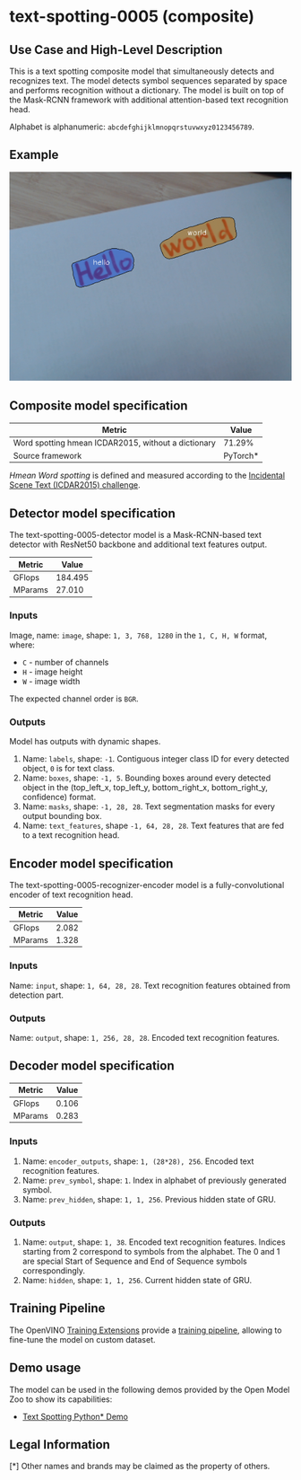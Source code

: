# text-spotting-0005 (composite)

## Use Case and High-Level Description

This is a text spotting composite model that simultaneously detects and
recognizes text. The model detects symbol sequences separated by space and performs
recognition without a dictionary. The model is built on top of the Mask-RCNN
framework with additional attention-based text recognition head.

Alphabet is alphanumeric: `abcdefghijklmnopqrstuvwxyz0123456789`.

## Example

![](./assets/text-spotting-0005.png)

## Composite model specification

| Metric                                              | Value     |
|-----------------------------------------------------|-----------|
| Word spotting hmean ICDAR2015, without a dictionary | 71.29%    |
| Source framework                                    | PyTorch\* |

*Hmean Word spotting* is defined and measured according to the
[Incidental Scene Text (ICDAR2015) challenge](https://rrc.cvc.uab.es/?ch=4&com=introduction).

## Detector model specification

The text-spotting-0005-detector model is a Mask-RCNN-based text detector with ResNet50 backbone and additional text features output.

| Metric                                        | Value     |
|-----------------------------------------------|-----------|
| GFlops                                        | 184.495   |
| MParams                                       | 27.010    |

### Inputs

Image, name: `image`, shape: `1, 3, 768, 1280` in the `1, C, H, W` format, where:

- `C` - number of channels
- `H` - image height
- `W` - image width

The expected channel order is `BGR`.

### Outputs

Model has outputs with dynamic shapes.

1. Name: `labels`, shape: `-1`. Contiguous integer class ID for every
   detected object, `0` is for text class.
2. Name: `boxes`, shape: `-1, 5`. Bounding boxes around every detected object
   in the (top_left_x, top_left_y, bottom_right_x, bottom_right_y, confidence) format.
3. Name: `masks`, shape: `-1, 28, 28`. Text segmentation masks for every output bounding box.
4. Name: `text_features`, shape `-1, 64, 28, 28`. Text features that are fed to a text recognition head.

## Encoder model specification

The text-spotting-0005-recognizer-encoder model is a fully-convolutional encoder of text recognition head.

| Metric                                        | Value     |
|-----------------------------------------------|-----------|
| GFlops                                        | 2.082     |
| MParams                                       | 1.328     |

### Inputs

Name: `input`, shape: `1, 64, 28, 28`. Text recognition features obtained from detection part.

### Outputs

Name: `output`, shape: `1, 256, 28, 28`. Encoded text recognition features.

## Decoder model specification

| Metric                                        | Value     |
|-----------------------------------------------|-----------|
| GFlops                                        | 0.106     |
| MParams                                       | 0.283     |

### Inputs

1. Name: `encoder_outputs`, shape: `1, (28*28), 256`. Encoded text recognition features.
2. Name: `prev_symbol`, shape: `1`. Index in alphabet of previously generated symbol.
3. Name: `prev_hidden`, shape: `1, 1, 256`. Previous hidden state of GRU.

### Outputs

1. Name: `output`, shape: `1, 38`. Encoded text recognition features. Indices starting from 2 correspond to symbols from the
alphabet. The 0 and 1 are special Start of Sequence and End of Sequence symbols correspondingly.
2. Name: `hidden`, shape: `1, 1, 256`. Current hidden state of GRU.

## Training Pipeline

The OpenVINO [Training Extensions](https://github.com/openvinotoolkit/training_extensions/blob/misc/README.md) provide a [training pipeline](https://github.com/openvinotoolkit/training_extensions/blob/misc/models/text_spotting/model_templates/alphanumeric-text-spotting/readme.md), allowing to fine-tune the model on custom dataset.

## Demo usage

The model can be used in the following demos provided by the Open Model Zoo to show its capabilities:

* [Text Spotting Python\* Demo](../../../demos/text_spotting_demo/python/README.md)

## Legal Information

[*] Other names and brands may be claimed as the property of others.
